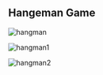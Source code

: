 ## Hangeman Game

![hangman](https://user-images.githubusercontent.com/93186975/206159877-df4f7105-9125-4433-9f88-c7c3cd3db0de.png)

![hangman1](https://user-images.githubusercontent.com/93186975/206160475-78747ca8-8234-41f1-8a5b-94300f32cf4c.png)

![hangman2](https://user-images.githubusercontent.com/93186975/206160493-d9b17f83-c48e-488c-9742-d742441a949d.png)

